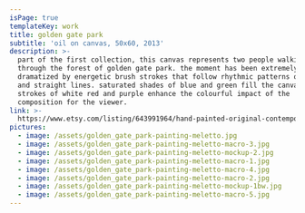 ```yaml
---
isPage: true
templateKey: work
title: golden gate park
subtitle: 'oil on canvas, 50x60, 2013'
description: >-
  part of the first collection, this canvas represents two people walking
  through the forest of golden gate park. the moment has been extremely
  dramatized by energetic brush strokes that follow rhythmic patterns of curved
  and straight lines. saturated shades of blue and green fill the canvas while
  strokes of white red and purple enhance the colourful impact of the
  composition for the viewer.
link: >-
  https://www.etsy.com/listing/643991964/hand-painted-original-contemporary-art?ref=shop_home_active_18&frs=1
pictures:
  - image: /assets/golden_gate_park-painting-meletto.jpg
  - image: /assets/golden_gate_park-painting-meletto-macro-3.jpg
  - image: /assets/golden_gate_park-painting-meletto-mockup-2.jpg
  - image: /assets/golden_gate_park-painting-meletto-macro-1.jpg
  - image: /assets/golden_gate_park-painting-meletto-macro-4.jpg
  - image: /assets/golden_gate_park-painting-meletto-macro-2.jpg
  - image: /assets/golden_gate_park-painting-meletto-mockup-1bw.jpg
  - image: /assets/golden_gate_park-painting-meletto-macro-5.jpg
---
```


